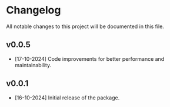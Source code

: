 # Changelog

All notable changes to this project will be documented in this file.

## v0.0.5

* [17-10-2024] Code improvements for better performance and maintainability.

## v0.0.1

* [16-10-2024] Initial release of the package.